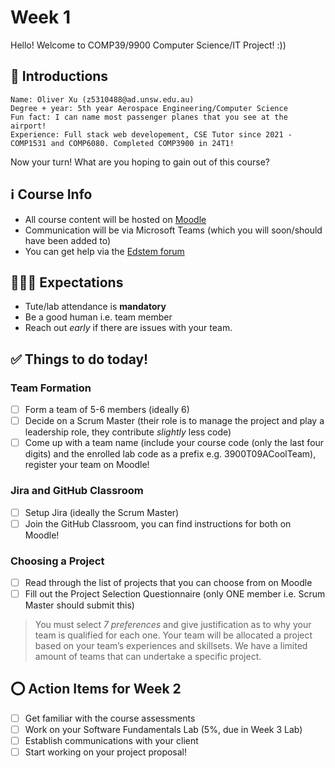 # Week 1

Hello! Welcome to COMP39/9900 Computer Science/IT Project! :))

## 👋 Introductions

```
Name: Oliver Xu (z5310488@ad.unsw.edu.au)
Degree + year: 5th year Aerospace Engineering/Computer Science
Fun fact: I can name most passenger planes that you see at the airport!
Experience: Full stack web developement, CSE Tutor since 2021 - COMP1531 and COMP6080. Completed COMP3900 in 24T1!
```
Now your turn! What are you hoping to gain out of this course?

## ℹ️ Course Info

- All course content will be hosted on [Moodle](https://moodle.telt.unsw.edu.au/course/view.php?id=84384)
- Communication will be via Microsoft Teams (which you will soon/should have been added to)
- You can get help via the [Edstem forum](https://edstem.org/au/courses/16599/discussion/)

## 👨‍👩‍👦 Expectations

- Tute/lab attendance is **mandatory**
- Be a good human i.e. team member
- Reach out *early* if there are issues with your team.

## ✅ Things to do today!

### Team Formation 
- [ ] Form a team of 5-6 members (ideally 6)
- [ ] Decide on a Scrum Master (their role is to manage the project and play a leadership role, they contribute *slightly* less code)
- [ ] Come up with a team name (include your course code (only the last four digits) and the enrolled lab code as a prefix e.g. 3900T09ACoolTeam), register your team on Moodle!

### Jira and GitHub Classroom
- [ ] Setup Jira (ideally the Scrum Master)
- [ ] Join the GitHub Classroom, you can find instructions for both on Moodle!

### Choosing a Project
- [ ] Read through the list of projects that you can choose from on Moodle
- [ ] Fill out the Project Selection Questionnaire (only ONE member i.e. Scrum Master should submit this)

> You must select *7 preferences* and give justification as to why your team is qualified for each one. Your team will be allocated a project based on your team’s experiences and skillsets. We have a limited amount of teams that can undertake a specific project.

## ⭕ Action Items for Week 2
- [ ] Get familiar with the course assessments
- [ ] Work on your Software Fundamentals Lab (5%, due in Week 3 Lab)
- [ ] Establish communications with your client
- [ ] Start working on your project proposal!
